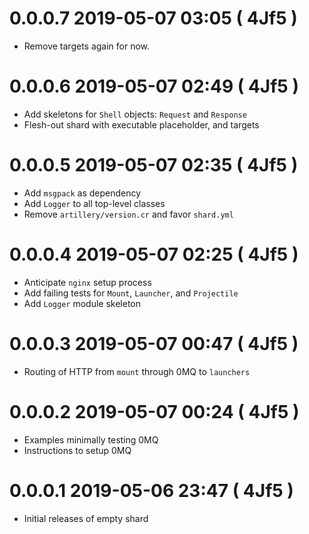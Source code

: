 # 0.0.0.7 2019-05-07 03:05 ( 4Jf5 )

- Remove targets again for now.


# 0.0.0.6 2019-05-07 02:49 ( 4Jf5 )

- Add skeletons for `Shell` objects: `Request` and `Response`
- Flesh-out shard with executable placeholder, and targets

# 0.0.0.5 2019-05-07 02:35 ( 4Jf5 )

- Add `msgpack` as dependency
- Add `Logger` to all top-level classes
- Remove `artillery/version.cr` and favor `shard.yml`

# 0.0.0.4 2019-05-07 02:25 ( 4Jf5 )

- Anticipate `nginx` setup process
- Add failing tests for `Mount`, `Launcher`, and `Projectile`
- Add `Logger` module skeleton

# 0.0.0.3 2019-05-07 00:47 ( 4Jf5 )

- Routing of HTTP from `mount` through 0MQ to `launchers`

# 0.0.0.2 2019-05-07 00:24 ( 4Jf5 )

- Examples minimally testing 0MQ
- Instructions to setup 0MQ

# 0.0.0.1 2019-05-06 23:47 ( 4Jf5 )

- Initial releases of empty shard
